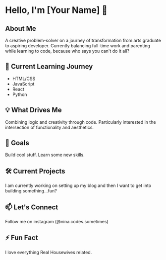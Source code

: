 # Hello, I'm [Your Name] 👋

## About Me
A creative problem-solver on a journey of transformation from arts graduate to aspiring developer. Currently balancing full-time work and parenting while learning to code, because who says you can't do it all?

## 🌱 Current Learning Journey
- HTML/CSS
- JavaScript
- React
- Python

## 💡 What Drives Me
Combining logic and creativity through code. Particularly interested in the intersection of functionality and aesthetics.

## 🎯 Goals
Build cool stuff. Learn some new skills.

## 🛠️ Current Projects
I am currently working on setting up my blog and then I want to get into building something...fun?

## 📫 Let's Connect
Follow me on instagram (@nina.codes.sometimes)

## ⚡ Fun Fact
I love everything Real Housewives related.